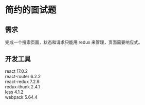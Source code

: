 # 简约的面试题

## 需求

完成一个搜索页面，状态和请求只能用 redux 来管理，页面需要响应式。

## 开发工具

react 17.0.2  
react-router 6.2.2  
react-redux 7.2.6  
redux-thunk 2.4.1  
less 4.1.2  
webpack 5.64.4
